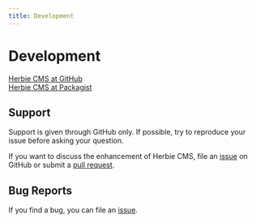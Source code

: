 ```yaml
---
title: Development
---
```


# Development

[Herbie CMS at GitHub](https://github.com/getherbie/herbie)  
[Herbie CMS at Packagist](https://packagist.org/packages/getherbie/)

## Support

Support is given through GitHub only. 
If possible, try to reproduce your issue before asking your question.

If you want to discuss the enhancement of Herbie CMS, file an [issue](https://github.com/getherbie/herbie/issues) on GitHub or submit a [pull request](https://github.com/getherbie/herbie).

## Bug Reports

If you find a bug, you can file an [issue](https://github.com/getherbie/herbie/issues).
